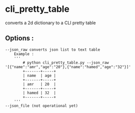 # cli_pretty_table
 converts a 2d dictionary to a CLI pretty table 
## Options : 
    --json_raw converts json list to text table 
        Example : 
        '''
            # python cli_pretty_table.py --json_raw '[{"name":"amr","age":"20"},{"name":"hamed","age":"32"}]'
            +-------+-----+
            | name  | age |
            +-------+-----+
            | amr   | 20  |
            +-------+-----+
            | hamed | 32  |
            +-------+-----+
        '''
    --json_file (not operational yet)
